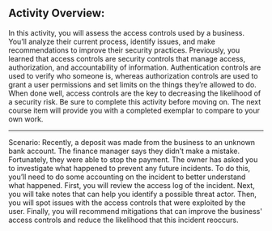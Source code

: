 Activity Overview:
-----------------------
In this activity, you will assess the access controls used by a business. You’ll analyze their current process, identify issues, and make recommendations to improve their security practices.
Previously, you learned that access controls are security controls that manage access, authorization, and accountability of information. Authentication controls are used to verify who someone is, whereas authorization controls are used to grant a user permissions and set limits on the things they’re allowed to do. When done well, access controls are the key to decreasing the likelihood of a security risk.
Be sure to complete this activity before moving on. The next course item will provide you with a completed exemplar to compare to your own work.

-----------------------

Scenario:
Recently, a deposit was made from the business to an unknown bank account. The finance manager says they didn’t make a mistake. Fortunately, they were able to stop the payment. The owner has asked you to investigate what happened to prevent any future incidents.
To do this, you’ll need to do some accounting on the incident to better understand what happened. First, you will review the access log of the incident. Next, you will take notes that can help you identify a possible threat actor. 
Then, you will spot issues with the access controls that were exploited by the user. Finally, you will recommend mitigations that can improve the business' access controls and reduce the likelihood that this incident reoccurs.
